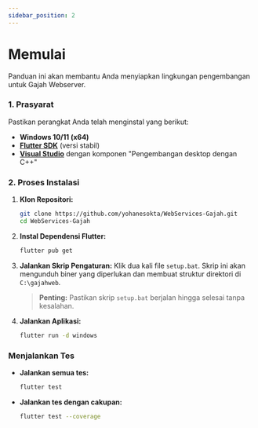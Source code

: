 ```yaml
---
sidebar_position: 2
---
```


# Memulai

Panduan ini akan membantu Anda menyiapkan lingkungan pengembangan untuk Gajah Webserver.

### 1. Prasyarat

Pastikan perangkat Anda telah menginstal yang berikut:
- **Windows 10/11 (x64)**
- **[Flutter SDK](https://flutter.dev/docs/get-started/install/windows)** (versi stabil)
- **[Visual Studio](https://visualstudio.microsoft.com/downloads/)** dengan komponen "Pengembangan desktop dengan C++"

### 2. Proses Instalasi

1.  **Klon Repositori:**
    ```bash
    git clone https://github.com/yohanesokta/WebServices-Gajah.git
    cd WebServices-Gajah
    ```

2.  **Instal Dependensi Flutter:**
    ```bash
    flutter pub get
    ```

3.  **Jalankan Skrip Pengaturan:**
    Klik dua kali file `setup.bat`. Skrip ini akan mengunduh biner yang diperlukan dan membuat struktur direktori di `C:\gajahweb`.

    > **Penting:** Pastikan skrip `setup.bat` berjalan hingga selesai tanpa kesalahan.

4.  **Jalankan Aplikasi:**
    ```bash
    flutter run -d windows
    ```

### Menjalankan Tes

- **Jalankan semua tes:**
  ```bash
  flutter test
  ```

- **Jalankan tes dengan cakupan:**
  ```bash
  flutter test --coverage
  ```